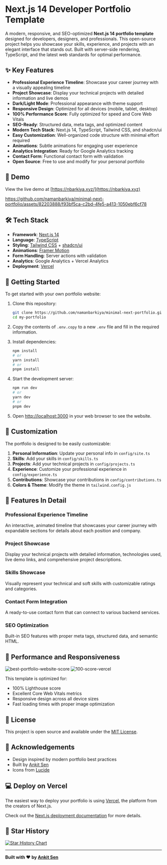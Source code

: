 # Next.js 14 Developer Portfolio Template

A modern, responsive, and SEO-optimized **Next.js 14 portfolio template** designed for developers, designers, and professionals. This open-source project helps you showcase your skills, experience, and projects with an elegant interface that stands out. Built with server-side rendering, TypeScript, and the latest web standards for optimal performance.

## ✨ Key Features

- **Professional Experience Timeline**: Showcase your career journey with a visually appealing timeline
- **Project Showcase**: Display your technical projects with detailed information and live demos
- **Dark/Light Mode**: Professional appearance with theme support
- **Responsive Design**: Optimized for all devices (mobile, tablet, desktop)
- **100% Performance Score**: Fully optimized for speed and Core Web Vitals
- **SEO-Ready**: Structured data, meta tags, and optimized content
- **Modern Tech Stack**: Next.js 14, TypeScript, Tailwind CSS, and shadcn/ui
- **Easy Customization**: Well-organized code structure with minimal effort required
- **Animations**: Subtle animations for engaging user experience
- **Analytics Integration**: Ready for Google Analytics tracking
- **Contact Form**: Functional contact form with validation
- **Open Source**: Free to use and modify for your personal portfolio

## 🚀 Demo

View the live demo at [https://nbarkiya.xyz/](https://nbarkiya.xyz)

https://github.com/namanbarkiya/minimal-next-portfolio/assets/82203888/f93bf5ca-c2bd-4fe5-a413-1050ebf6cf78

## 🛠️ Tech Stack

- **Framework**: [Next.js 14](https://nextjs.org/)
- **Language**: [TypeScript](https://www.typescriptlang.org/)
- **Styling**: [Tailwind CSS](https://tailwindcss.com/) + [shadcn/ui](https://ui.shadcn.com/)
- **Animations**: [Framer Motion](https://www.framer.com/motion/)
- **Form Handling**: Server actions with validation
- **Analytics**: Google Analytics + Vercel Analytics
- **Deployment**: [Vercel](https://vercel.com)

## 🔧 Getting Started

To get started with your own portfolio website:

1. Clone this repository:

   ```bash
   git clone https://github.com/namanbarkiya/minimal-next-portfolio.git my-portfolio
   cd my-portfolio
   ```

2. Copy the contents of `.env.copy` to a new `.env` file and fill in the required information.

3. Install dependencies:

   ```bash
   npm install
   # or
   yarn install
   # or
   pnpm install
   ```

4. Start the development server:

   ```bash
   npm run dev
   # or
   yarn dev
   # or
   pnpm dev
   ```

5. Open [http://localhost:3000](http://localhost:3000) in your web browser to see the website.

## 🎨 Customization

The portfolio is designed to be easily customizable:

1. **Personal Information**: Update your personal info in `config/site.ts`
2. **Skills**: Add your skills in `config/skills.ts`
3. **Projects**: Add your technical projects in `config/projects.ts`
4. **Experience**: Customize your professional experience in `config/experience.ts`
5. **Contributions**: Showcase your contributions in `config/contributions.ts`
6. **Colors & Theme**: Modify the theme in `tailwind.config.js`

## 🌟 Features In Detail

### Professional Experience Timeline

An interactive, animated timeline that showcases your career journey with expandable sections for details about each position and company.

### Project Showcase

Display your technical projects with detailed information, technologies used, live demo links, and comprehensive project descriptions.

### Skills Showcase

Visually represent your technical and soft skills with customizable ratings and categories.

### Contact Form Integration

A ready-to-use contact form that can connect to various backend services.

### SEO Optimization

Built-in SEO features with proper meta tags, structured data, and semantic HTML.

## 📱 Performance and Responsiveness

![best-portfolio-website-score](https://github.com/namanbarkiya/minimal-next-portfolio/assets/82203888/3fb9c94d-9d99-4e98-92ea-14aadc91b568)
![100-score-vercel](https://github.com/namanbarkiya/minimal-next-portfolio/assets/82203888/7cfe28cc-b619-4199-9dab-1cf16723b86d)

This template is optimized for:

- 100% Lighthouse score
- Excellent Core Web Vitals metrics
- Responsive design across all device sizes
- Fast loading times with proper image optimization

## 📄 License

This project is open source and available under the [MIT License](LICENSE).

## 🙏 Acknowledgements

- Design inspired by modern portfolio best practices
- Built by [Ankit Sen](https://github.com/ankit526)
- Icons from [Lucide](https://lucide.dev/)

## 💻 Deploy on Vercel

The easiest way to deploy your portfolio is using [Vercel](https://vercel.com/new?utm_medium=default-template&filter=next.js&utm_source=create-next-app&utm_campaign=create-next-app-readme), the platform from the creators of Next.js.

Check out the [Next.js deployment documentation](https://nextjs.org/docs/deployment) for more details.

## 🌟 Star History

[![Star History Chart](https://api.star-history.com/svg?repos=namanbarkiya/minimal-next-portfolio&type=Date)](https://star-history.com/#namanbarkiya/minimal-next-portfolio&Date)

---

**Built with ❤️ by [Ankit Sen](https://github.com/ankit526)**
